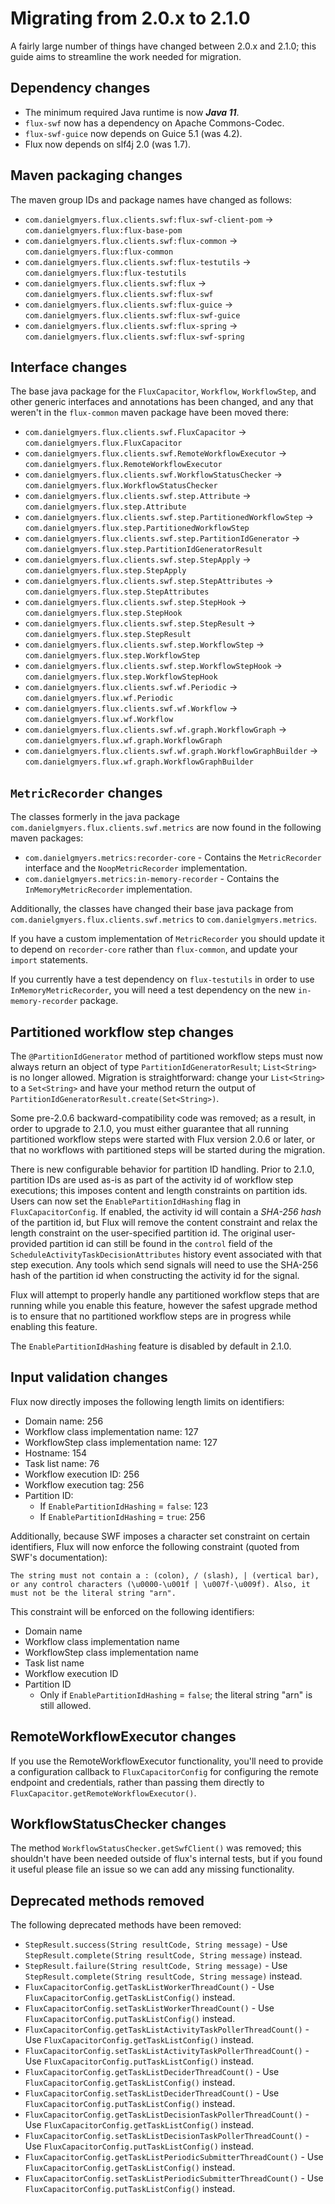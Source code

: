Migrating from 2.0.x to 2.1.0
====

A fairly large number of things have changed between 2.0.x and 2.1.0; this guide aims to streamline the work needed for migration.

Dependency changes
----

* The minimum required Java runtime is now ***Java 11***.
* `flux-swf` now has a dependency on Apache Commons-Codec.
* `flux-swf-guice` now depends on Guice 5.1 (was 4.2).
* Flux now depends on slf4j 2.0 (was 1.7).

Maven packaging changes
----

The maven group IDs and package names have changed as follows:

* `com.danielgmyers.flux.clients.swf:flux-swf-client-pom` -> `com.danielgmyers.flux:flux-base-pom`
* `com.danielgmyers.flux.clients.swf:flux-common` -> `com.danielgmyers.flux:flux-common`
* `com.danielgmyers.flux.clients.swf:flux-testutils` -> `com.danielgmyers.flux:flux-testutils`
* `com.danielgmyers.flux.clients.swf:flux` -> `com.danielgmyers.flux.clients.swf:flux-swf`
* `com.danielgmyers.flux.clients.swf:flux-guice` -> `com.danielgmyers.flux.clients.swf:flux-swf-guice`
* `com.danielgmyers.flux.clients.swf:flux-spring` -> `com.danielgmyers.flux.clients.swf:flux-swf-spring`

Interface changes
----

The base java package for the `FluxCapacitor`, `Workflow`, `WorkflowStep`, and other generic interfaces and annotations has been changed, and any that weren't in the `flux-common` maven package have been moved there:

* `com.danielgmyers.flux.clients.swf.FluxCapacitor` -> `com.danielgmyers.flux.FluxCapacitor`
* `com.danielgmyers.flux.clients.swf.RemoteWorkflowExecutor` -> `com.danielgmyers.flux.RemoteWorkflowExecutor`
* `com.danielgmyers.flux.clients.swf.WorkflowStatusChecker` -> `com.danielgmyers.flux.WorkflowStatusChecker`
* `com.danielgmyers.flux.clients.swf.step.Attribute` -> `com.danielgmyers.flux.step.Attribute`
* `com.danielgmyers.flux.clients.swf.step.PartitionedWorkflowStep` -> `com.danielgmyers.flux.step.PartitionedWorkflowStep`
* `com.danielgmyers.flux.clients.swf.step.PartitionIdGenerator` -> `com.danielgmyers.flux.step.PartitionIdGeneratorResult`
* `com.danielgmyers.flux.clients.swf.step.StepApply` -> `com.danielgmyers.flux.step.StepApply`
* `com.danielgmyers.flux.clients.swf.step.StepAttributes` -> `com.danielgmyers.flux.step.StepAttributes`
* `com.danielgmyers.flux.clients.swf.step.StepHook` -> `com.danielgmyers.flux.step.StepHook`
* `com.danielgmyers.flux.clients.swf.step.StepResult` -> `com.danielgmyers.flux.step.StepResult`
* `com.danielgmyers.flux.clients.swf.step.WorkflowStep` -> `com.danielgmyers.flux.step.WorkflowStep`
* `com.danielgmyers.flux.clients.swf.step.WorkflowStepHook` -> `com.danielgmyers.flux.step.WorkflowStepHook`
* `com.danielgmyers.flux.clients.swf.wf.Periodic` -> `com.danielgmyers.flux.wf.Periodic`
* `com.danielgmyers.flux.clients.swf.wf.Workflow` -> `com.danielgmyers.flux.wf.Workflow`
* `com.danielgmyers.flux.clients.swf.wf.graph.WorkflowGraph` -> `com.danielgmyers.flux.wf.graph.WorkflowGraph`
* `com.danielgmyers.flux.clients.swf.wf.graph.WorkflowGraphBuilder` -> `com.danielgmyers.flux.wf.graph.WorkflowGraphBuilder`

`MetricRecorder` changes
----

The classes formerly in the java package `com.danielgmyers.flux.clients.swf.metrics` are now found in the following maven packages:

* `com.danielgmyers.metrics:recorder-core` - Contains the `MetricRecorder` interface and the `NoopMetricRecorder` implementation.
* `com.danielgmyers.metrics:in-memory-recorder` - Contains the `InMemoryMetricRecorder` implementation.

Additionally, the classes have changed their base java package from `com.danielgmyers.flux.clients.swf.metrics` to `com.danielgmyers.metrics`.

If you have a custom implementation of `MetricRecorder` you should update it to depend on `recorder-core` rather than `flux-common`, and update your `import` statements.

If you currently have a test dependency on `flux-testutils` in order to use `InMemoryMetricRecorder`, you will need a test dependency on the new `in-memory-recorder` package.

Partitioned workflow step changes
----

The `@PartitionIdGenerator` method of partitioned workflow steps must now always return an object of type `PartitionIdGeneratorResult`; `List<String>` is no longer allowed. Migration is straightforward: change your `List<String>` to a `Set<String>` and have your method return the output of `PartitionIdGeneratorResult.create(Set<String>)`.

Some pre-2.0.6 backward-compatibility code was removed; as a result, in order to upgrade to 2.1.0, you must either guarantee that all running partitioned workflow steps were started with Flux version 2.0.6 or later, or that no workflows with partitioned steps will be started during the migration.

There is new configurable behavior for partition ID handling. Prior to 2.1.0, partition IDs are used as-is as part of the activity id of workflow step executions; this imposes content and length constraints on partition ids. Users can now set the `EnablePartitionIdHashing` flag in `FluxCapacitorConfig`. If enabled, the activity id will contain a _SHA-256 hash_ of the partition id, but Flux will remove the content constraint and relax the length constraint on the user-specified partition id. The original user-provided partition id can still be found in the `control` field of the `ScheduleActivityTaskDecisionAttributes` history event associated with that step execution. Any tools which send signals will need to use the SHA-256 hash of the partition id when constructing the activity id for the signal.

Flux will attempt to properly handle any partitioned workflow steps that are running while you enable this feature, however the safest upgrade method is to ensure that no partitioned workflow steps are in progress while enabling this feature.

The `EnablePartitionIdHashing` feature is disabled by default in 2.1.0.

Input validation changes
----

Flux now directly imposes the following length limits on identifiers:

* Domain name: 256
* Workflow class implementation name: 127
* WorkflowStep class implementation name: 127
* Hostname: 154
* Task list name: 76
* Workflow execution ID: 256
* Workflow execution tag: 256
* Partition ID:
  * If `EnablePartitionIdHashing` = `false`: 123
  * If `EnablePartitionIdHashing` = `true`: 256

Additionally, because SWF imposes a character set constraint on certain identifiers, Flux will now enforce the following constraint (quoted from SWF's documentation):

```
The string must not contain a : (colon), / (slash), | (vertical bar), or any control characters (\u0000-\u001f | \u007f-\u009f). Also, it must not be the literal string "arn".
```

This constraint will be enforced on the following identifiers:

* Domain name
* Workflow class implementation name
* WorkflowStep class implementation name
* Task list name
* Workflow execution ID
* Partition ID
  * Only if `EnablePartitionIdHashing` = `false`; the literal string "arn" is still allowed.

RemoteWorkflowExecutor changes
----

If you use the RemoteWorkflowExecutor functionality, you'll need to provide a configuration callback to `FluxCapacitorConfig` for configuring the remote endpoint and credentials, rather than passing them directly to `FluxCapacitor.getRemoteWorkflowExecutor()`.

WorkflowStatusChecker changes
----

The method `WorkflowStatusChecker.getSwfClient()` was removed; this shouldn't have been needed outside of flux's internal tests, but if you found it useful please file an issue so we can add any missing functionality.

Deprecated methods removed
----

The following deprecated methods have been removed:

* `StepResult.success(String resultCode, String message)` - Use `StepResult.complete(String resultCode, String message)` instead.
* `StepResult.failure(String resultCode, String message)` - Use `StepResult.complete(String resultCode, String message)` instead.
* `FluxCapacitorConfig.getTaskListWorkerThreadCount()` - Use `FluxCapacitorConfig.getTaskListConfig()` instead.
* `FluxCapacitorConfig.setTaskListWorkerThreadCount()` - Use `FluxCapacitorConfig.putTaskListConfig()` instead.
* `FluxCapacitorConfig.getTaskListActivityTaskPollerThreadCount()` - Use `FluxCapacitorConfig.getTaskListConfig()` instead.
* `FluxCapacitorConfig.setTaskListActivityTaskPollerThreadCount()` - Use `FluxCapacitorConfig.putTaskListConfig()` instead.
* `FluxCapacitorConfig.getTaskListDeciderThreadCount()` - Use `FluxCapacitorConfig.getTaskListConfig()` instead.
* `FluxCapacitorConfig.setTaskListDeciderThreadCount()` - Use `FluxCapacitorConfig.putTaskListConfig()` instead.
* `FluxCapacitorConfig.getTaskListDecisionTaskPollerThreadCount()` - Use `FluxCapacitorConfig.getTaskListConfig()` instead.
* `FluxCapacitorConfig.setTaskListDecisionTaskPollerThreadCount()` - Use `FluxCapacitorConfig.putTaskListConfig()` instead.
* `FluxCapacitorConfig.getTaskListPeriodicSubmitterThreadCount()` - Use `FluxCapacitorConfig.getTaskListConfig()` instead.
* `FluxCapacitorConfig.setTaskListPeriodicSubmitterThreadCount()` - Use `FluxCapacitorConfig.putTaskListConfig()` instead.